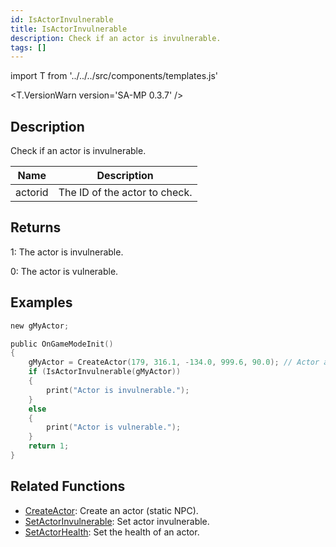 ```yaml
---
id: IsActorInvulnerable
title: IsActorInvulnerable
description: Check if an actor is invulnerable.
tags: []
---
```


import T from '../../../src/components/templates.js'

<T.VersionWarn version='SA-MP 0.3.7' />

## Description

Check if an actor is invulnerable.

| Name    | Description                   |
| ------- | ----------------------------- |
| actorid | The ID of the actor to check. |

## Returns

1: The actor is invulnerable.

0: The actor is vulnerable.

## Examples

```c
new gMyActor;

public OnGameModeInit()
{
    gMyActor = CreateActor(179, 316.1, -134.0, 999.6, 90.0); // Actor as a salesperson in Ammunation.
    if (IsActorInvulnerable(gMyActor))
    {
        print("Actor is invulnerable.");
    }
    else
    {
        print("Actor is vulnerable.");
    }
    return 1;
}
```

## Related Functions

- [CreateActor](CreateActor.md): Create an actor (static NPC).
- [SetActorInvulnerable](SetActorInvulnerable.md): Set actor invulnerable.
- [SetActorHealth](SetActorHealth.md): Set the health of an actor.

